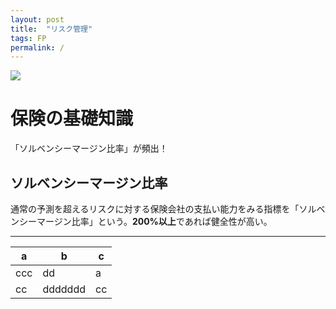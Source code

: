 ```yaml
---
layout: post
title:  "リスク管理"
tags: FP
permalink: /
---
```


![]({{site.baseurl}}/assets/images/moneygone.png)

# 保険の基礎知識
「ソルベンシーマージン比率」が頻出！

## ソルベンシーマージン比率
通常の予測を超えるリスクに対する保険会社の支払い能力をみる指標を「ソルベンシーマージン比率」という。**200%以上**であれば健全性が高い。

---
|a|b|c|
|---|---|---|
|ccc|dd|a|
|cc|ddddddd|cc|
